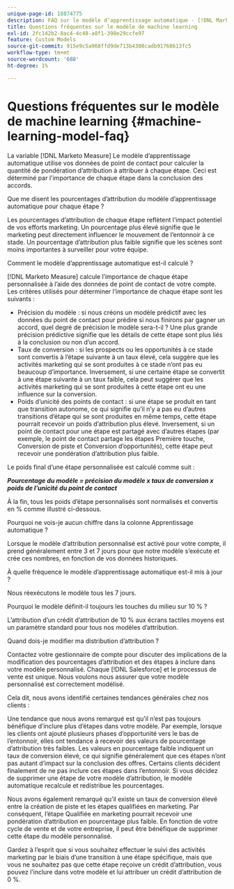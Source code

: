 ```yaml
---
unique-page-id: 18874775
description: FAQ sur le modèle d’apprentissage automatique - [!DNL Marketo Measure]
title: Questions fréquentes sur le modèle de machine learning
exl-id: 2fc142b2-8ac4-4c48-a8f1-398e29ccfe97
feature: Custom Models
source-git-commit: 915e9c5a968ffd9de713b4308cadb91768613fc5
workflow-type: tm+mt
source-wordcount: '688'
ht-degree: 1%

---
```


# Questions fréquentes sur le modèle de machine learning {#machine-learning-model-faq}

La variable [!DNL Marketo Measure] Le modèle d’apprentissage automatique utilise vos données de point de contact pour calculer la quantité de pondération d’attribution à attribuer à chaque étape. Ceci est déterminé par l&#39;importance de chaque étape dans la conclusion des accords.

Que me disent les pourcentages d’attribution du modèle d’apprentissage automatique pour chaque étape ?

Les pourcentages d’attribution de chaque étape reflètent l’impact potentiel de vos efforts marketing. Un pourcentage plus élevé signifie que le marketing peut directement influencer le mouvement de l’entonnoir à ce stade. Un pourcentage d’attribution plus faible signifie que les scènes sont moins importantes à surveiller pour votre équipe.

Comment le modèle d’apprentissage automatique est-il calculé ?

[!DNL Marketo Measure] calcule l’importance de chaque étape personnalisée à l’aide des données de point de contact de votre compte. Les critères utilisés pour déterminer l’importance de chaque étape sont les suivants :

* Précision du modèle : si nous créons un modèle prédictif avec les données du point de contact pour prédire si nous finirons par gagner un accord, quel degré de précision le modèle sera-t-il ? Une plus grande précision prédictive signifie que les détails de cette étape sont plus liés à la conclusion ou non d’un accord.
* Taux de conversion : si les prospects ou les opportunités à ce stade sont convertis à l’étape suivante à un taux élevé, cela suggère que les activités marketing qui se sont produites à ce stade n’ont pas eu beaucoup d’importance. Inversement, si une certaine étape se convertit à une étape suivante à un taux faible, cela peut suggérer que les activités marketing qui se sont produites à cette étape ont eu une influence sur la conversion.
* Poids d’unicité des points de contact : si une étape se produit en tant que transition autonome, ce qui signifie qu’il n’y a pas eu d’autres transitions d’étape qui se sont produites en même temps, cette étape pourrait recevoir un poids d’attribution plus élevé. Inversement, si un point de contact pour une étape est partagé avec d’autres étapes (par exemple, le point de contact partage les étapes Première touche, Conversion de piste et Conversion d’opportunités), cette étape peut recevoir une pondération d’attribution plus faible.

Le poids final d’une étape personnalisée est calculé comme suit :

**_Pourcentage du modèle = précision du modèle x taux de conversion x poids de l’unicité du point de contact_**

À la fin, tous les poids d’étape personnalisés sont normalisés et convertis en % comme illustré ci-dessous.

Pourquoi ne vois-je aucun chiffre dans la colonne Apprentissage automatique ?

Lorsque le modèle d’attribution personnalisé est activé pour votre compte, il prend généralement entre 3 et 7 jours pour que notre modèle s’exécute et crée ces nombres, en fonction de vos données historiques.

À quelle fréquence le modèle d’apprentissage automatique est-il mis à jour ?

Nous réexécutons le modèle tous les 7 jours.

Pourquoi le modèle définit-il toujours les touches du milieu sur 10 % ?

L’attribution d’un crédit d’attribution de 10 % aux écrans tactiles moyens est un paramètre standard pour tous nos modèles d’attribution.

Quand dois-je modifier ma distribution d’attribution ?

Contactez votre gestionnaire de compte pour discuter des implications de la modification des pourcentages d’attribution et des étapes à inclure dans votre modèle personnalisé. Chaque [!DNL Salesforce] et le processus de vente est unique. Nous voulons nous assurer que votre modèle personnalisé est correctement modélisé.

Cela dit, nous avons identifié certaines tendances générales chez nos clients :

Une tendance que nous avons remarqué est qu’il n’est pas toujours bénéfique d’inclure plus d’étapes dans votre modèle. Par exemple, lorsque les clients ont ajouté plusieurs phases d’opportunité vers le bas de l’entonnoir, elles ont tendance à recevoir des valeurs de pourcentage d’attribution très faibles. Les valeurs en pourcentage faible indiquent un taux de conversion élevé, ce qui signifie généralement que ces étapes n’ont pas autant d’impact sur la conclusion des offres. Certains clients décident finalement de ne pas inclure ces étapes dans l’entonnoir. Si vous décidez de supprimer une étape de votre modèle d’attribution, le modèle automatique recalcule et redistribue les pourcentages.

Nous avons également remarqué qu’il existe un taux de conversion élevé entre la création de piste et les étapes qualifiées en marketing. Par conséquent, l’étape Qualifiée en marketing pourrait recevoir une pondération d’attribution en pourcentage plus faible. En fonction de votre cycle de vente et de votre entreprise, il peut être bénéfique de supprimer cette étape du modèle personnalisé.

Gardez à l’esprit que si vous souhaitez effectuer le suivi des activités marketing par le biais d’une transition à une étape spécifique, mais que vous ne souhaitez pas que cette étape reçoive un crédit d’attribution, vous pouvez l’inclure dans votre modèle et lui attribuer un crédit d’attribution de 0 %.
